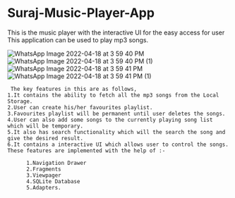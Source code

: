 # Suraj-Music-Player-App
This is the music player with the interactive UI for the easy access for user This application can be used to play mp3 songs.

 ![WhatsApp Image 2022-04-18 at 3 59 40 PM](https://user-images.githubusercontent.com/101108540/163799852-3d9f0edd-db82-4ede-bcee-ee2c768aa77a.jpeg)
 ![WhatsApp Image 2022-04-18 at 3 59 40 PM (1)](https://user-images.githubusercontent.com/101108540/163799881-815f07e4-786c-4262-9047-e8cdb00c4027.jpeg)
 ![WhatsApp Image 2022-04-18 at 3 59 41 PM](https://user-images.githubusercontent.com/101108540/163799899-0828953c-3aa7-452d-9b14-1c6a6c35e737.jpeg)
 ![WhatsApp Image 2022-04-18 at 3 59 41 PM (1)](https://user-images.githubusercontent.com/101108540/163799922-d8cc7f51-3a7a-4ba8-8bb7-84419406cc17.jpeg)



     The key features in this are as follows,
    1.It contains the ability to fetch all the mp3 songs from the Local Storage.
    2.User can create his/her favourites playlist.
    3.Favourites playlist will be permanent until user deletes the songs.
    4.User can also add some songs to the currently playing song list which will be temporary.
    5.It also has search functionality which will the search the song and give the desired result.
    6.It contains a interactive UI which allows user to control the songs. These features are implemented with the help of :-

          1.Navigation Drawer
          2.Fragments
          3.Viewpager
          4.SQLite Database
          5.Adapters.
